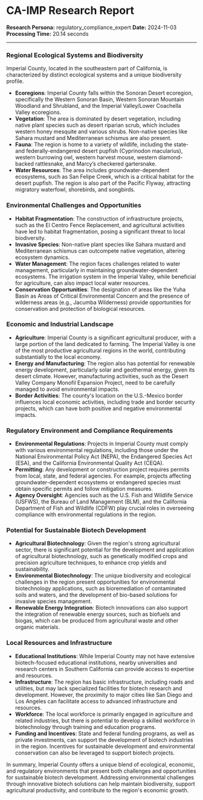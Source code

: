 # CA-IMP Research Report

**Research Persona:** regulatory_compliance_expert
**Date:** 2024-11-03
**Processing Time:** 20.14 seconds

---

### Regional Ecological Systems and Biodiversity

Imperial County, located in the southeastern part of California, is characterized by distinct ecological systems and a unique biodiversity profile.

- **Ecoregions**: Imperial County falls within the Sonoran Desert ecoregion, specifically the Western Sonoran Basin, Western Sonoran Mountain Woodland and Shrubland, and the Imperial Valley/Lower Coachella Valley ecoregions.
- **Vegetation**: The area is dominated by desert vegetation, including native plant species such as desert riparian scrub, which includes western honey mesquite and various shrubs. Non-native species like Sahara mustard and Mediterranean schismus are also present.
- **Fauna**: The region is home to a variety of wildlife, including the state- and federally-endangered desert pupfish (Cyprinodon macularius), western burrowing owl, western harvest mouse, western diamond-backed rattlesnake, and Marcy’s checkered gartersnake.
- **Water Resources**: The area includes groundwater-dependent ecosystems, such as San Felipe Creek, which is a critical habitat for the desert pupfish. The region is also part of the Pacific Flyway, attracting migratory waterfowl, shorebirds, and songbirds.

### Environmental Challenges and Opportunities

- **Habitat Fragmentation**: The construction of infrastructure projects, such as the El Centro Fence Replacement, and agricultural activities have led to habitat fragmentation, posing a significant threat to local biodiversity.
- **Invasive Species**: Non-native plant species like Sahara mustard and Mediterranean schismus can outcompete native vegetation, altering ecosystem dynamics.
- **Water Management**: The region faces challenges related to water management, particularly in maintaining groundwater-dependent ecosystems. The irrigation system in the Imperial Valley, while beneficial for agriculture, can also impact local water resources.
- **Conservation Opportunities**: The designation of areas like the Yuha Basin as Areas of Critical Environmental Concern and the presence of wilderness areas (e.g., Jacumba Wilderness) provide opportunities for conservation and protection of biological resources.

### Economic and Industrial Landscape

- **Agriculture**: Imperial County is a significant agricultural producer, with a large portion of the land dedicated to farming. The Imperial Valley is one of the most productive agricultural regions in the world, contributing substantially to the local economy.
- **Energy and Manufacturing**: The region also has potential for renewable energy development, particularly solar and geothermal energy, given its desert climate. However, manufacturing activities, such as the Desert Valley Company Monofil Expansion Project, need to be carefully managed to avoid environmental impacts.
- **Border Activities**: The county's location on the U.S.-Mexico border influences local economic activities, including trade and border security projects, which can have both positive and negative environmental impacts.

### Regulatory Environment and Compliance Requirements

- **Environmental Regulations**: Projects in Imperial County must comply with various environmental regulations, including those under the National Environmental Policy Act (NEPA), the Endangered Species Act (ESA), and the California Environmental Quality Act (CEQA).
- **Permitting**: Any development or construction project requires permits from local, state, and federal agencies. For example, projects affecting groundwater-dependent ecosystems or endangered species must obtain specific permits and follow mitigation measures.
- **Agency Oversight**: Agencies such as the U.S. Fish and Wildlife Service (USFWS), the Bureau of Land Management (BLM), and the California Department of Fish and Wildlife (CDFW) play crucial roles in overseeing compliance with environmental regulations in the region.

### Potential for Sustainable Biotech Development

- **Agricultural Biotechnology**: Given the region's strong agricultural sector, there is significant potential for the development and application of agricultural biotechnology, such as genetically modified crops and precision agriculture techniques, to enhance crop yields and sustainability.
- **Environmental Biotechnology**: The unique biodiversity and ecological challenges in the region present opportunities for environmental biotechnology applications, such as bioremediation of contaminated soils and waters, and the development of bio-based solutions for invasive species management.
- **Renewable Energy Integration**: Biotech innovations can also support the integration of renewable energy sources, such as biofuels and biogas, which can be produced from agricultural waste and other organic materials.

### Local Resources and Infrastructure

- **Educational Institutions**: While Imperial County may not have extensive biotech-focused educational institutions, nearby universities and research centers in Southern California can provide access to expertise and resources.
- **Infrastructure**: The region has basic infrastructure, including roads and utilities, but may lack specialized facilities for biotech research and development. However, the proximity to major cities like San Diego and Los Angeles can facilitate access to advanced infrastructure and resources.
- **Workforce**: The local workforce is primarily engaged in agriculture and related industries, but there is potential to develop a skilled workforce in biotechnology through training and education programs.
- **Funding and Incentives**: State and federal funding programs, as well as private investments, can support the development of biotech industries in the region. Incentives for sustainable development and environmental conservation can also be leveraged to support biotech projects.

In summary, Imperial County offers a unique blend of ecological, economic, and regulatory environments that present both challenges and opportunities for sustainable biotech development. Addressing environmental challenges through innovative biotech solutions can help maintain biodiversity, support agricultural productivity, and contribute to the region's economic growth.